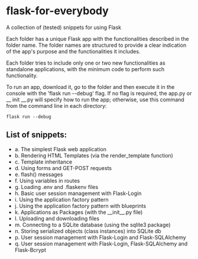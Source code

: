 # flask-for-everybody
A collection of (tested) snippets for using Flask

Each folder has a unique Flask app with the functionalities described in 
the folder name. The folder names are structured to provide a clear indication 
of the app's  purpose and the functionalities it includes.

Each folder tries to include only one or two new functionalities as standalone
applications, with the minimum code to perform such functionality. 

To run an app, download it, go to the folder and then execute it in the console 
with the 'flask run --debug' flag. If no flag is required, the app.py or 
__ init __.py will specify how to run the app; otherwise, use this command 
from the command line in each directory:

    flask run --debug

## List of snippets: 

* a. The simplest Flask web application 
* b. Rendering HTML Templates (via the render_template function)
* c. Template inheritance 
* d. Using forms and GET-POST requests 
* e. flash() messages 
* f. Using variables in routes 
* g. Loading .env and .flaskenv files 
* h. Basic user session management with Flask-Login 
* i. Using the application factory pattern 
* j. Using the application factory pattern with blueprints 
* k. Applications as Packages (with the \_\_init\_\_.py file)
* l. Uploading and downloading files
* m. Connecting to a SQLite database (using the sqlite3 package)
* n. Storing serialized objects (class instances) into SQLite db
* p. User session management with Flask-Login and Flask-SQLAlchemy 
* q. User session management with Flask-Login, Flask-SQLAlchemy and Flask-Bcrypt 